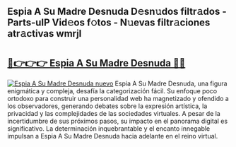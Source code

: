 ## Espia A Su Madre Desnuda D𝚎sn𝚞dos filtr𝚊dos - Parts-ulP Vid𝚎os f𝚘tos - N𝚞evas filtr𝚊ciones atr𝚊ctivas wmrjI

# <h2><a href="http://mbcssyg.tromn.icu/?c=Espia+A+Su+Madre+Desnuda">🔗👉👉👉 Espia A Su Madre Desnuda 🔗🔗</a></h2>

[![Espia A Su Madre Desnuda nuevo](https://i.imgur.com/pEAQMta.gif)](http://mbcssyg.tromn.icu/?c=Espia+A+Su+Madre+Desnuda)
Espia A Su Madre Desnuda, una figura enigmática y compleja, desafía la categorización fácil. Su enfoque poco ortodoxo para construir una personalidad web ha magnetizado y ofendido a los observadores, generando debates sobre la expresión artística, la privacidad y las complejidades de las sociedades virtuales. A pesar de la incertidumbre de sus próximos pasos, su impacto en el panorama digital es significativo. La determinación inquebrantable y el encanto innegable impulsan a Espia A Su Madre Desnuda hacia adelante en el reino virtual.
